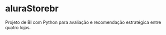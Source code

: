 # aluraStorebr
Projeto de BI com Python para avaliação e recomendação estratégica entre quatro lojas.
